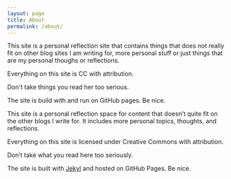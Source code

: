 ```yaml
---
layout: page
title: About
permalink: /about/
---
```

This site is a personal reflection site that contains things that does not really fit on other blog sites
I am writing for, more personal stuff or just things that are my personal thoughs or reflections.

Everything on this site is CC with attribution.

Don't take things you read her too serious.

The site is build with  and run on GitHub pages. Be nice.

This site is a personal reflection space for content that doesn’t quite fit on the other blogs I write for. It includes more personal topics, thoughts, and reflections.

Everything on this site is licensed under Creative Commons with attribution.

Don’t take what you read here too seriously.

The site is built with [Jekyl](https://jekyllrb.com/) and hosted on GitHub Pages. Be nice.
